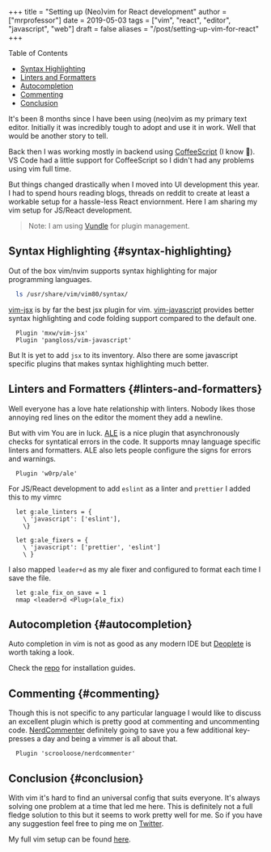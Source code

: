 +++
title = "Setting up (Neo)vim for React development"
author = ["mrprofessor"]
date = 2019-05-03
tags = ["vim", "react", "editor", "javascript", "web"]
draft = false
aliases = "/post/setting-up-vim-for-react"
+++

<div class="ox-hugo-toc toc">
<div></div>

<div class="heading">Table of Contents</div>

- [Syntax Highlighting](#syntax-highlighting)
- [Linters and Formatters](#linters-and-formatters)
- [Autocompletion](#autocompletion)
- [Commenting](#commenting)
- [Conclusion](#conclusion)

</div>
<!--endtoc-->

It's been 8 months since I have been using (neo)vim as my primary text
editor. Initially it was incredibly tough to adopt and use it in work.
Well that would be another story to tell.

Back then I was working mostly in backend using
[CoffeeScript](https://coffeescript.org/) (I know 🙈). VS Code had a
little support for CoffeeScript so I didn't had any problems using vim
full time.

But things changed drastically when I moved into UI development this
year. I had to spend hours reading blogs, threads on reddit to create at
least a workable setup for a hassle-less React enviornment. Here I am
sharing my vim setup for JS/React development.

> Note: I am using [Vundle](https://github.com/VundleVim/Vundle.vim)
> for plugin management.


## Syntax Highlighting {#syntax-highlighting}

Out of the box vim/nvim supports syntax highlighting for major
programming languages.

```bash
  ls /usr/share/vim/vim80/syntax/
```

[vim-jsx](https://github.com/mxw/vim-jsx) is by far the best jsx
plugin for vim.
[vim-javascript](https://github.com/pangloss/vim-javascript) provides
better syntax highlighting and code folding support compared to the
default one.

```vim
  Plugin 'mxw/vim-jsx'
  Plugin 'pangloss/vim-javascript'
```

But It is yet to add `jsx` to its inventory. Also there are some
javascript specific plugins that makes syntax highlighting much better.


## Linters and Formatters {#linters-and-formatters}

Well everyone has a love hate relationship with linters. Nobody likes
those annoying red lines on the editor the moment they add a newline.

But with vim You are in luck. [ALE](https://github.com/w0rp/ale) is a
nice plugin that asynchronously checks for syntatical errors in the
code. It supports mnay language specific linters and formatters. ALE
also lets people configure the signs for errors and warnings.

```vim
  Plugin 'w0rp/ale'
```

For JS/React development to add `eslint` as a linter and `prettier` I
added this to my vimrc

```vim
  let g:ale_linters = {
    \ 'javascript': ['eslint'],
    \}

  let g:ale_fixers = {
    \ 'javascript': ['prettier', 'eslint']
    \ }
```

I also mapped `leader+d` as my ale fixer and configured to format each
time I save the file.

```vim
  let g:ale_fix_on_save = 1
  nmap <leader>d <Plug>(ale_fix)
```


## Autocompletion {#autocompletion}

Auto completion in vim is not as good as any modern IDE but
[Deoplete](https://github.com/Shougo/deoplete.nvim) is worth taking a look.

Check the [repo](https://github.com/Shougo/deoplete.nvim#install) for installation guides.


## Commenting {#commenting}

Though this is not specific to any particular language I would like to
discuss an excellent plugin which is pretty good at commenting and
uncommenting code.
[NerdCommenter](https://github.com/scrooloose/nerdcommenter)
definitely going to save you a few additional key-presses a day and
being a vimmer is all about that.

```vim
  Plugin 'scrooloose/nerdcommenter'
```


## Conclusion {#conclusion}

With vim it's hard to find an universal config that suits everyone. It's
always solving one problem at a time that led me here. This is
definitely not a full fledge solution to this but it seems to work
pretty well for me. So if you have any suggestion feel free to ping me
on [Twitter](https://twitter.com/ThisIsRudra).

My full vim setup can be found
[here](https://github.com/mrprofessor/dotfiles/blob/master/.vimrc).
